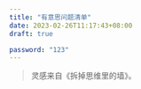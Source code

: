 ```yaml
---
title: "有意思问题清单"
date: 2023-02-26T11:17:43+08:00
draft: true

password: "123"
---
```


> 灵感来自《拆掉思维里的墙》。
